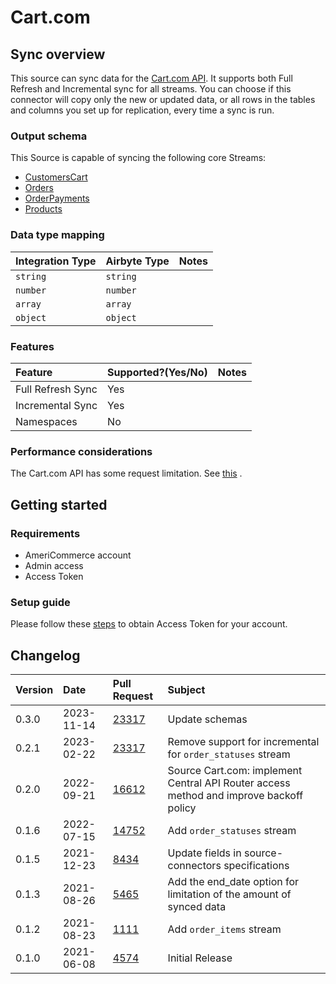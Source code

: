 # Cart.com

## Sync overview

This source can sync data for the [Cart.com API](https://developers.cart.com/docs/rest-api/docs/README.md). It supports both Full Refresh and Incremental sync for all streams. You can choose if this connector will copy only the new or updated data, or all rows in the tables and columns you set up for replication, every time a sync is run.

### Output schema

This Source is capable of syncing the following core Streams:

- [CustomersCart](https://developers.cart.com/docs/rest-api/restapi.json/paths/~1customers/get)
- [Orders](https://developers.cart.com/docs/rest-api/restapi.json/paths/~1orders/get)
- [OrderPayments](https://developers.cart.com/docs/rest-api/restapi.json/paths/~1order_payments/get)
- [Products](https://developers.cart.com/docs/rest-api/restapi.json/paths/~1products/get)

### Data type mapping

| Integration Type | Airbyte Type | Notes |
| :--------------- | :----------- | :---- |
| `string`         | `string`     |       |
| `number`         | `number`     |       |
| `array`          | `array`      |       |
| `object`         | `object`     |       |

### Features

| Feature           | Supported?\(Yes/No\) | Notes |
| :---------------- | :------------------- | :---- |
| Full Refresh Sync | Yes                  |       |
| Incremental Sync  | Yes                  |       |
| Namespaces        | No                   |       |

### Performance considerations

The Cart.com API has some request limitation. See [this](https://developers.cart.com/docs/rest-api/docs/README.md#rate-limiting) .

## Getting started

### Requirements

- AmeriCommerce account
- Admin access
- Access Token

### Setup guide

Please follow these [steps](https://developers.cart.com/docs/rest-api/docs/README.md#setup) to obtain Access Token for your account.

## Changelog

| Version | Date       | Pull Request                                             | Subject                                                                                |
| :------ | :--------- | :------------------------------------------------------- | :------------------------------------------------------------------------------------- |
| 0.3.0   | 2023-11-14 | [23317](https://github.com/airbytehq/airbyte/pull/23317) | Update schemas |
| 0.2.1   | 2023-02-22 | [23317](https://github.com/airbytehq/airbyte/pull/23317) | Remove support for incremental for `order_statuses` stream |
| 0.2.0   | 2022-09-21 | [16612](https://github.com/airbytehq/airbyte/pull/16612) | Source Cart.com: implement Central API Router access method and improve backoff policy |
| 0.1.6   | 2022-07-15 | [14752](https://github.com/airbytehq/airbyte/pull/14752) | Add `order_statuses` stream                                                            |
| 0.1.5   | 2021-12-23 | [8434](https://github.com/airbytehq/airbyte/pull/8434)   | Update fields in source-connectors specifications                                      |
| 0.1.3   | 2021-08-26 | [5465](https://github.com/airbytehq/airbyte/pull/5465)   | Add the end_date option for limitation of the amount of synced data                    |
| 0.1.2   | 2021-08-23 | [1111](https://github.com/airbytehq/airbyte/pull/1111)   | Add `order_items` stream                                                               |
| 0.1.0   | 2021-06-08 | [4574](https://github.com/airbytehq/airbyte/pull/4574)   | Initial Release                                                                        |
